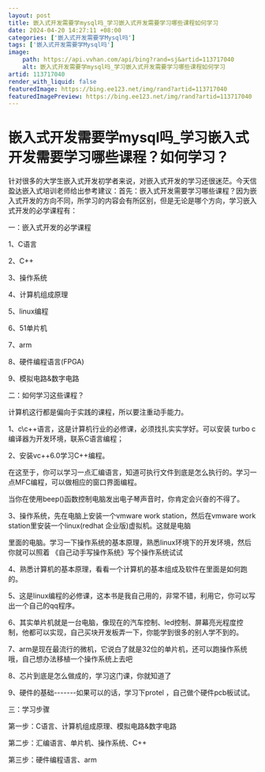 ```yaml
---
layout: post
title: 嵌入式开发需要学mysql吗_学习嵌入式开发需要学习哪些课程如何学习
date: 2024-04-20 14:27:11 +08:00
categories: ['嵌入式开发需要学Mysql吗']
tags: ['嵌入式开发需要学Mysql吗']
image:
    path: https://api.vvhan.com/api/bing?rand=sj&artid=113717040
    alt: 嵌入式开发需要学mysql吗_学习嵌入式开发需要学习哪些课程如何学习
artid: 113717040
render_with_liquid: false
featuredImage: https://bing.ee123.net/img/rand?artid=113717040
featuredImagePreview: https://bing.ee123.net/img/rand?artid=113717040
---
```


# 嵌入式开发需要学mysql吗_学习嵌入式开发需要学习哪些课程？如何学习？

针对很多的大学生嵌入式开发初学者来说，对嵌入式开发的学习还很迷茫。今天信盈达嵌入式培训老师给出参考建议：首先：嵌入式开发需要学习哪些课程？因为嵌入式开发的方向不同，所学习的内容会有所区别，但是无论是哪个方向，学习嵌入式开发的必学课程有：

一：嵌入式开发的必学课程

1、C语言

2、C++

3、操作系统

4、计算机组成原理

5、linux编程

6、51单片机

7、arm

8、硬件编程语言(FPGA)

9、模拟电路&数字电路

二：如何学习这些课程？

计算机这行都是偏向于实践的课程，所以要注重动手能力。

1、c\c++语言，这是计算机行业的必修课，必须找扎实实学好。可以安装 turbo c编译器为开发环境，联系C语言编程；

2、安装vc++6.0学习C++编程。

在这至于，你可以学习一点汇编语言，知道可执行文件到底是怎么执行的。学习一点MFC编程，可以做相应的窗口界面编程。

当你在使用beep()函数控制电脑发出电子琴声音时，你肯定会兴奋的不得了。

3、操作系统，先在电脑上安装一个vmware work station，然后在vmware work station里安装一个linux(redhat 企业版)虚拟机。这就是电脑

里面的电脑。学习一下操作系统的基本原理，熟悉linux环境下的开发环境，然后你就可以照着 《自己动手写操作系统》写个操作系统试试

4、熟悉计算机的基本原理，看看一个计算机的基本组成及软件在里面是如何跑的。

5、这是linux编程的必修课，这本书是我自己用的，非常不错，利用它，你可以写出一个自己的qq程序。

6、其实单片机就是一台电脑，像现在的汽车控制、led控制、屏幕亮光程度控制，他都可以实现，自己买块开发板弄一下，你能学到很多的别人学不到的。

7、arm是现在最流行的微机，它说白了就是32位的单片机，还可以跑操作系统哦，自己想办法移植一个操作系统上去吧

8、芯片到底是怎么做成的，学习这门课，你就知道了

9、硬件的基础-------如果可以的话，学习下protel ，自己做个硬件pcb板试试。

三：学习步骤

第一步：C语言、计算机组成原理、模拟电路&数字电路

第二步：汇编语言、单片机、操作系统、C++

第三步：硬件编程语言、arm